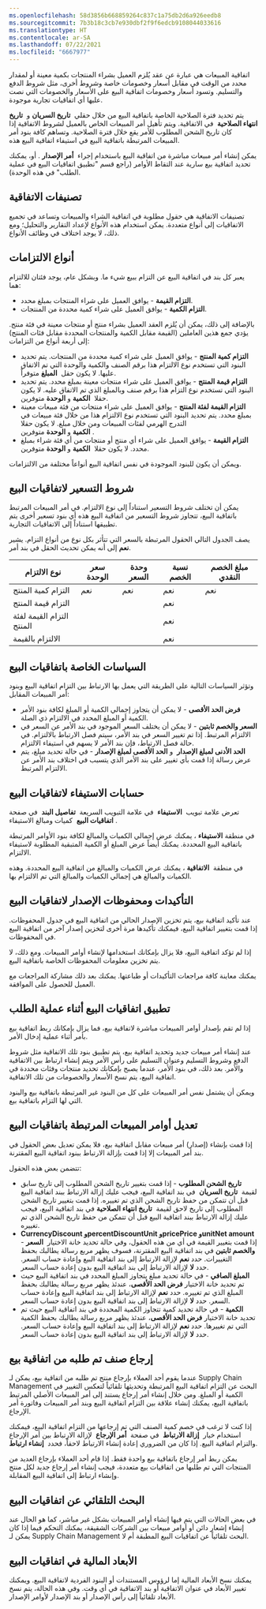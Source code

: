 ```yaml
---
ms.openlocfilehash: 58d3856b668859264c837c1a75db2d6a926eedb8
ms.sourcegitcommit: 7b3b18c3cb7e930dbf2f9f6edcb9108044033616
ms.translationtype: HT
ms.contentlocale: ar-SA
ms.lasthandoff: 07/22/2021
ms.locfileid: "6667977"
---
```

اتفاقية المبيعات هي عبارة عن عقد يُلزم العميل بشراء المنتجات بكمية معينة أو لمقدار محدد من الوقت في مقابل أسعار وخصومات خاصة وشروط أخرى، مثل شروط الدفع والتسليم. وتسود أسعار وخصومات اتفاقية البيع على الأسعار والخصومات التي نصت عليها أي اتفاقيات تجارية موجودة.

يتم تحديد فترة الصلاحية الخاصة باتفاقية البيع من خلال حقلي  **تاريخ السريان** و  **تاريخ انتهاء الصلاحية**  في الاتفاقية. ويتم تأهيل أمر المبيعات الخاص بالعميل لشروط الاتفاقية إذا كان تاريخ الشحن المطلوب للأمر يقع خلال فترة الصلاحية. وتساهم كافة بنود أمر المبيعات المرتبطة باتفاقية البيع في استيفاء اتفاقية البيع هذه.

يمكن إنشاء أمر مبيعات مباشرة من اتفاقية البيع باستخدام إجراء  **أمر الإصدار** . أو، يمكنك تحديد اتفاقية بيع سارية عند التقاط الأوامر (راجع قسم "تطبيق اتفاقيات البيع في عملية الطلب" في هذه الوحدة).

## <a name="agreement-classifications"></a>تصنيفات الاتفاقية 

تصنيفات الاتفاقية هي حقول مطلوبة في اتفاقية الشراء والمبيعات وتساعد في تجميع الاتفاقيات إلى أنواع متعددة. يمكن استخدام هذه الأنواع لإعداد التقارير والتحليل؛ ومع ذلك، لا يوجد اختلاف في وظائف الأنواع.

## <a name="commitment-types"></a>أنواع الالتزامات 

يعبر كل بند في اتفاقية البيع عن التزام ببيع شيء ما.
وبشكل عام، يوجد فئتان للالتزام هما:

-   **التزام القيمة** - يوافق العميل على شراء المنتجات بمبلغ محدد.
-   **التزام الكمية** - يوافق العميل على شراء كمية محددة من المنتجات.

بالإضافة إلى ذلك، يمكن أن يُلزم العقد العميل بشراء منتج أو منتجات معينة في فئة منتج. يؤدي جمع هذين العاملين (القيمة مقابل الكمية والمنتجات المحددة مقابل فئات المنتج) إلى أربعة أنواع من التزامات:

-   **التزام كمية المنتج** - يوافق العميل على شراء كمية محددة من المنتجات. يتم تحديد البنود التي تستخدم نوع الالتزام هذا برقم الصنف والكمية والوحدة التي تم الاتفاق عليها. لا يكون حقل  **المبلغ** متوفراً.
-   **التزام قيمة المنتج** - يوافق العميل على شراء منتجات معينة بمبلغ محدد. يتم تحديد البنود التي تستخدم نوع التزام هذا برقم صنف وبالمبلغ الذي تم الاتفاق عليه. لا يكون حقلا  **الكمية** و **الوحدة** متوفرين.
-   **التزام القيمة لفئة المنتج** - يوافق العميل على شراء منتجات من فئة مبيعات معينة بمبلغ محدد.
    يتم تحديد البنود التي تستخدم نوع الالتزام هذا من خلال فئة مبيعات في التدرج الهرمي لفئات المبيعات ومن خلال مبلغ.
    لا يكون حقلا  **الكمية** و **الوحدة** متوفرين.
-   **التزام القيمة** - يوافق العميل على شراء أي منتج أو منتجات من أي فئة شراء بمبلغ محدد.
    لا يكون حقلا  **الكمية** و **الوحدة** متوفرين.

ويمكن أن يكون للبنود الموجودة في نفس اتفاقية البيع أنواعاً مختلفة من الالتزامات.

## <a name="pricing-terms-for-sales-agreements"></a>شروط التسعير لاتفاقيات البيع 

يمكن أن تختلف شروط التسعير استناداً إلى نوع الالتزام. في أمر المبيعات المرتبط باتفاقية البيع، تتجاوز شروط التسعير من اتفاقية البيع هذه أي بنود تسعير أخرى يتم تطبيقها استناداً إلى الاتفاقيات التجارية.

يصف الجدول التالي الحقول المرتبطة بالسعر التي تتأثر بكل نوع من أنواع التزام. يشير **نعم** إلى أنه يمكن تحديث الحقل في بند أمر.

| نوع الالتزام | سعر الوحدة | وحدة السعر | نسبة الخصم | مبلغ الخصم النقدي |
 | ------------- | ------------- | ------------- | ------------- | ------------- |
 | التزام كمية المنتج | نعم | نعم | نعم | نعم |
 | التزام قيمة المنتج |  |  | نعم |  | 
| التزام القيمة لفئة المنتج |  |  | نعم |  |
 | الالتزام بالقيمة |  |  | نعم |  | 
   

## <a name="policies-for-sales-agreements"></a>السياسات الخاصة باتفاقيات البيع 

وتؤثر السياسات التالية على الطريقة التي يعمل بها الارتباط بين التزام اتفاقية البيع وبنود أمر المبيعات المقابل:

-   **فرض الحد الأقصى** - لا يمكن أن يتجاوز إجمالي الكمية أو المبلغ لكافة بنود الأمر الكمية أو المبلغ المحدد في الالتزام ذي الصلة.
-   **السعر والخصم ثابتين** - لا يمكن أن يختلف السعر الموجود في بند الأمر عن السعر في الالتزام المرتبط. إذا تم تغيير السعر في بند الأمر، سيتم فصل الارتباط بالالتزام.
    في حالة فصل الارتباط، فإن بند الأمر لا يسهم في استيفاء الالتزام.
-   **الحد الأدنى لمبلغ الإصدار**  و **الحد الأقصى لمبلغ الإصدار** - في حالة تحديد مبلغ، يتم عرض رسالة إذا قمت بأي تغيير على بند الأمر الذي يتسبب في اختلاف بند الأمر عن الالتزام المرتبط.

## <a name="fulfillment-calculations-for-sales-agreements"></a>حسابات الاستيفاء لاتفاقيات البيع 

تعرض علامة تبويب  **الاستيفاء**  في علامة التبويب السريعة  **تفاصيل البند**  في صفحة  **اتفاقيات البيع**  كميات ومبالغ الاستيفاء.

في منطقة **الاستيفاء** ، يمكنك عرض إجمالي الكميات والمبالغ لكافة بنود الأوامر المرتبطة باتفاقية البيع المحددة. يمكنك أيضاً عرض المبلغ أو الكمية المتبقية المطلوبة لاستيفاء الالتزام.

في منطقة  **الاتفاقية** ، يمكنك عرض الكميات والمبالغ من اتفاقية البيع المحددة. وهذه الكميات والمبالغ هي إجمالي الكميات والمبالغ التي تم الالتزام بها.

## <a name="confirmations-and-version-history-for-sales-agreements"></a>التأكيدات ومحفوظات الإصدار لاتفاقيات البيع 

عند تأكيد اتفاقية بيع، يتم تخزين الإصدار الحالي من اتفاقية البيع في جدول المحفوظات. إذا قمت بتغيير اتفاقية البيع، فيمكنك تأكيدها مرة أخرى لتخزين إصدار آخر من اتفاقية البيع في المحفوظات.

إذا لم تؤكد اتفاقية البيع، فلا يزال بإمكانك استخدامها لإنشاء أوامر المبيعات. ومع ذلك، لا يتم تخزين معلومات المحفوظات الخاصة باتفاقية البيع.

يمكنك معاينة كافة مراجعات التأكيدات أو طباعتها. يمكنك بعد ذلك مشاركة المراجعات مع العميل للحصول على الموافقة.

## <a name="applying-sales-agreements-during-the-ordering-process"></a>تطبيق اتفاقيات البيع أثناء عملية الطلب 

إذا لم تقم بإصدار أوامر المبيعات مباشرة لاتفاقية بيع، فما يزال بإمكانك ربط اتفاقية بيع بأمر أثناء عملية إدخال الأمر.

عند إنشاء أمر مبيعات جديد وتحديد اتفاقية بيع، يتم تطبيق بنود تلك الاتفاقية مثل شروط الدفع وشروط التسليم وعنوان التسليم على رأس الأمر ويتم إنشاء ارتباط بين الاتفاقية والأمر. بعد ذلك، في بنود الأمر، عندما يصبح بإمكانك تحديد منتجات وفئات محددة في اتفاقية البيع، يتم نسخ الأسعار والخصومات من تلك الاتفاقية.

ويمكن أن يشتمل نفس أمر المبيعات على كل من البنود غير المرتبطة باتفاقية بيع والبنود التي لها التزام باتفاقية بيع.

## <a name="modifying-sales-orders-that-are-linked-to-sales-agreements"></a>تعديل أوامر المبيعات المرتبطة باتفاقيات البيع 

إذا قمت بإنشاء (إصدار) أمر مبيعات مقابل اتفاقية بيع، فلا يمكن تعديل بعض الحقول في بند أمر المبيعات إلا إذا قمت بإزالة الارتباط ببنود اتفاقية البيع المقترنة.

تتضمن بعض هذه الحقول:

-   **تاريخ الشحن المطلوب** - إذا قمت بتغيير تاريخ الشحن المطلوب إلى تاريخ سابق لقيمة  **تاريخ السريان**  في بند اتفاقية البيع، فيجب عليك إزالة الارتباط ببند اتفاقية البيع قبل أن تتمكن من حفظ تاريخ الشحن الذي تم تغييره. إذا قمت بتغيير تاريخ الشحن المطلوب إلى تاريخ لاحق لقيمة  **تاريخ انتهاء الصلاحية** في بند اتفاقية البيع، فيجب عليك إزالة الارتباط ببند اتفاقية البيع قبل أن تتمكن من حفظ تاريخ الشحن الذي تم تغييره.
-   **CurrencyDiscount وpercentDiscountUnit وpricePrice وunitNet amount** - إذا قمت بتغيير القيمة في أي من هذه الحقول، وفي حالة تحديد خانة الاختيار  **السعر والخصم ثابتين** في بند اتفاقية البيع المقترنة، فسوف يظهر مربع رسالة يطالبك بحفظ التغييرات. حدد **نعم** لإزالة الارتباط إلى بند اتفاقية البيع وإعادة حساب السعر. حدد **لا** لإزالة الارتباط إلى بند اتفاقية البيع بدون إعادة حساب السعر.
-   **المبلغ الصافي** - في حالة تحديد مبلغ يتجاوز المبلغ المحدد في بند اتفاقية البيع حيث تم تحديد خانة الاختيار **فرض الحد الأقصى**، عندئذ يظهر مربع رسالة يطالبك بحفظ المبلغ الذي تم تغييره. حدد **نعم** لإزالة الارتباط إلى بند اتفاقية البيع وإعادة حساب السعر. حدد **لا** لإزالة الارتباط إلى بند اتفاقية البيع بدون إعادة حساب السعر.
-   **الكمية** - في حالة تحديد كمية تتجاوز الكمية المحددة في بند اتفاقية البيع حيث تم تحديد خانة الاختيار **فرض الحد الأقصى**، عندئذ يظهر مربع رسالة يطالبك بحفظ الكمية التي تم تغييرها. حدد **نعم** لإزالة الارتباط إلى بند اتفاقية البيع وإعادة حساب السعر. حدد **لا** لإزالة الارتباط إلى بند اتفاقية البيع بدون إعادة حساب السعر.

## <a name="returning-an-item-that-was-ordered-from-a-sales-agreement"></a>إرجاع صنف تم طلبه من اتفاقية بيع 

عندما يقوم أحد العملاء بإرجاع منتج تم طلبه من اتفاقية بيع، يمكن لـ Supply Chain Management البحث عن التزام اتفاقية البيع المرتبطة وتحديثها تلقائياً لتعكس التغيير في الكمية أو المبلغ. ومن خلال إنشاء أمر إرجاع يستند إلى أمر المبيعات الأصلي المرتبط باتفاقية البيع، يمكنك إنشاء علاقة بين التزام اتفاقية البيع وبند أمر المبيعات وفاتورة أمر الإرجاع.

إذا كنت لا ترغب في خصم كمية الصنف التي تم إرجاعها من التزام اتفاقية البيع، فيمكنك استخدام خيار  **إزالة الارتباط**  في صفحة  **أمر الإرجاع**  لإزالة الارتباط بين أمر الإرجاع والتزام اتفاقية البيع. إذا كان من الضروري إعادة إنشاء الارتباط لاحقاً، فحدد  **إنشاء ارتباط**.

يمكن ربط أمر إرجاع باتفاقية بيع واحدة فقط. إذا قام أحد العملاء بإرجاع العديد من المنتجات التي تم طلبها من اتفاقيات بيع متعددة، فيجب إنشاء أمر إرجاع جديد لكل منتج وإنشاء ارتباط إلى اتفاقية البيع المقابلة.

## <a name="automatic-search-for-sales-agreements"></a>البحث التلقائي عن اتفاقيات البيع 

في بعض الحالات التي يتم فيها إنشاء أوامر المبيعات بشكل غير مباشر، كما هو الحال عند إنشاء إشعار دائن أو أوامر مبيعات بين الشركات الشقيقة، يمكنك التحكم فيما إذا كان يمكن لـ Supply Chain Management البحث تلقائياً عن اتفاقيات البيع المطبقة أم لا.

## <a name="financial-dimensions-on-sales-agreements"></a>الأبعاد المالية في اتفاقيات البيع 

يمكنك نسخ الأبعاد المالية إما لرؤوس المستندات أو البنود الفردية لاتفاقية البيع. ويمكنك تغيير الأبعاد في عنوان الاتفاقية أو بند الاتفاقية في أي وقت. وفي هذه الحالة، يتم نسخ الأبعاد تلقائياً إلى رأس الإصدار أو بند الإصدار لأوامر الإصدار.
